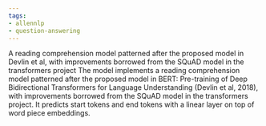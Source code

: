 ```yaml
---
tags:
- allennlp
- question-answering
---
```


A reading comprehension model patterned after the proposed model in Devlin et al, with improvements borrowed from the SQuAD model in the transformers project
The model implements a reading comprehension model patterned after the proposed model in BERT: Pre-training of Deep Bidirectional Transformers for Language Understanding (Devlin et al, 2018), with improvements borrowed from the SQuAD model in the transformers project. It predicts start tokens and end tokens with a linear layer on top of word piece embeddings.